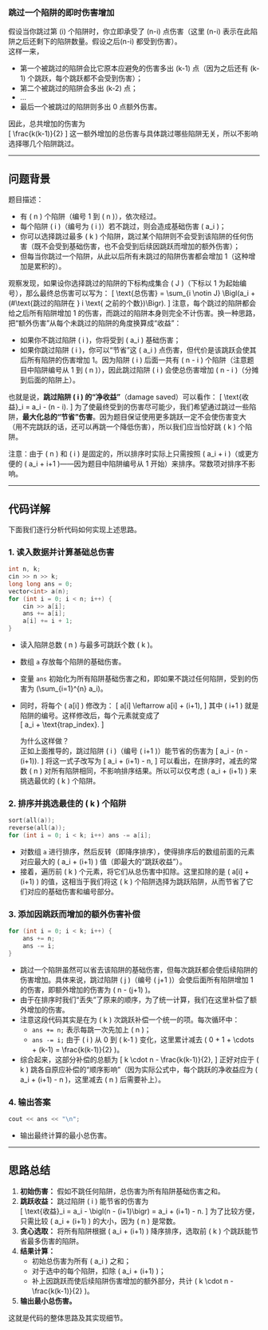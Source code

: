 


### 跳过一个陷阱的即时伤害增加

假设当你跳过第 \(i\) 个陷阱时，你立即承受了 \(n-i\) 点伤害（这里 \(n-i\) 表示在此陷阱之后还剩下的陷阱数量。假设之后\(n-i\) 都受到伤害）。  
这样一来，  
- 第一个被跳过的陷阱会比它原本应避免的伤害多出 \(k-1\) 点（因为之后还有 \(k-1\) 个跳跃，每个跳跃都不会受到伤害）；  
- 第二个被跳过的陷阱会多出 \(k-2\) 点；  
- …  
- 最后一个被跳过的陷阱则多出 0 点额外伤害。  

因此，总共增加的伤害为  
\[
\frac{k(k-1)}{2}
\]
这一额外增加的总伤害与具体跳过哪些陷阱无关，所以不影响选择哪几个陷阱跳过。

---


## 问题背景

题目描述：  
- 有 \( n \) 个陷阱（编号 1 到 \( n \)），依次经过。
- 每个陷阱 \( i \)（编号为 \( i \)）若不跳过，则会造成基础伤害 \( a_i \)；  
- 你可以选择跳过最多 \( k \) 个陷阱，跳过某个陷阱则不会受到该陷阱的任何伤害（既不会受到基础伤害，也不会受到后续因跳跃而增加的额外伤害）；  
- 但每当你跳过一个陷阱，从此以后所有未跳过的陷阱伤害都会增加 1（这种增加是累积的）。

观察发现，如果设你选择跳过的陷阱的下标构成集合 \( J \)（下标以 1 为起始编号），那么最终总伤害可以写为：
\[
\text{总伤害} = \sum_{i \notin J} \Bigl(a_i + (\#\text{跳过的陷阱在 } i \text{ 之前的个数})\Bigr).
\]
注意，每个跳过的陷阱都会给之后所有陷阱增加 1 的伤害，而跳过的陷阱本身则完全不计伤害。换一种思路，把“额外伤害”从每个未跳过的陷阱的角度换算成“收益”：  
- 如果你不跳过陷阱 \( i \)，你将受到 \( a_i \) 基础伤害；
- 如果你跳过陷阱 \( i \)，你可以“节省”这 \( a_i \) 点伤害，但代价是该跳跃会使其后所有陷阱的伤害增加 1。因为陷阱 \( i \) 后面一共有 \( n - i \) 个陷阱（注意题目中陷阱编号从 1 到 \( n \)），因此跳过陷阱 \( i \) 会使总伤害增加 \( n - i \)（分摊到后面的陷阱上）。

也就是说，**跳过陷阱 \( i \) 的“净收益”**（damage saved）可以看作：
\[
\text{收益}_i = a_i - (n - i).
\]
为了使最终受到的伤害尽可能少，我们希望通过跳过一些陷阱，**最大化总的“节省”伤害**。因为题目保证使用更多跳跃一定不会使伤害变大（用不完跳跃的话，还可以再跳一个降低伤害），所以我们应当恰好跳 \( k \) 个陷阱。

注意：由于 \( n \) 和 \( i \) 是固定的，所以排序时实际上只需按照 \( a_i + i \)（或更方便的 \( a_i + i+1 \)——因为题目中陷阱编号从 1 开始）来排序。常数项对排序不影响。

---

## 代码详解

下面我们逐行分析代码如何实现上述思路。

### 1. 读入数据并计算基础总伤害

```cpp
int n, k;
cin >> n >> k;
long long ans = 0;
vector<int> a(n);
for (int i = 0; i < n; i++) {
    cin >> a[i];
    ans += a[i];
    a[i] += i + 1;
}
```

- 读入陷阱总数 \( n \) 与最多可跳跃个数 \( k \)。
- 数组 `a` 存放每个陷阱的基础伤害。
- 变量 `ans` 初始化为所有陷阱基础伤害之和，即如果不跳过任何陷阱，受到的伤害为 \(\sum_{i=1}^{n} a_i\)。
- 同时，将每个 \( a[i] \) 修改为：
  \[
  a[i] \leftarrow a[i] + (i+1),
  \]
  其中 \( i+1 \) 就是陷阱的编号。这样修改后，每个元素就变成了  
  \[
  a_i + \text{trap\_index}.
  \]
  
  为什么这样做？  
  正如上面推导的，跳过陷阱 \( i \)（编号 \( i+1 \)）能节省的伤害为
  \[
  a_i - (n - (i+1)).
  \]
  将这一式子改写为
  \[
  a_i + (i+1) - n,
  \]
  可以看出，在排序时，减去的常数 \( n \) 对所有陷阱相同，不影响排序结果。所以可以仅考虑 \( a_i + (i+1) \) 来挑选最优的 \( k \) 个陷阱。

### 2. 排序并挑选最佳的 \( k \) 个陷阱

```cpp
sort(all(a));
reverse(all(a));
for (int i = 0; i < k; i++) ans -= a[i];
```

- 对数组 `a` 进行排序，然后反转（即降序排序），使得排序后的数组前面的元素对应最大的 \( a_i + (i+1) \) 值（即最大的“跳跃收益”）。
- 接着，遍历前 \( k \) 个元素，将它们从总伤害中扣除。这里扣除的是 \( a[i] + (i+1) \) 的值，这相当于我们将这 \( k \) 个陷阱选择为跳跃陷阱，从而节省了它们对应的基础伤害和编号部分。

### 3. 添加因跳跃而增加的额外伤害补偿

```cpp
for (int i = 0; i < k; i++) {
    ans += n;
    ans -= i;
}
```

- 跳过一个陷阱虽然可以省去该陷阱的基础伤害，但每次跳跃都会使后续陷阱的伤害增加。具体来说，跳过陷阱 \( j \)（编号 \( j+1 \)）会使后面所有陷阱增加 1 的伤害，即额外增加的伤害为 \( n - (j+1) \)。
- 由于在排序时我们“丢失”了原来的顺序，为了统一计算，我们在这里补偿了额外增加的伤害。  
- 注意这段代码其实是在为 \( k \) 次跳跃补偿一个统一的项。每次循环中：
  - `ans += n;` 表示每跳一次先加上 \( n \)；
  - `ans -= i;` 由于 \( i \) 从 0 到 \( k-1 \) 变化，这里累计减去 \( 0 + 1 + \cdots + (k-1) = \frac{k(k-1)}{2} \)。
- 综合起来，这部分补偿的总额为
  \[
  k \cdot n - \frac{k(k-1)}{2},
  \]
  正好对应于 \( k \) 跳各自原应补偿的“顺序影响”（因为实际公式中，每个跳跃的净收益应为 \( a_i + (i+1) - n \)，这里减去 \( n \) 后需要补上）。

### 4. 输出答案

```cpp
cout << ans << "\n";
```

- 输出最终计算的最小总伤害。

---

## 思路总结

1. **初始伤害：** 假如不跳任何陷阱，总伤害为所有陷阱基础伤害之和。
2. **跳跃收益：** 跳过陷阱 \( i \) 能节省的伤害为  
   \[
   \text{收益}_i = a_i - \bigl(n - (i+1)\bigr) = a_i + (i+1) - n.
   \]
   为了比较方便，只需比较 \( a_i + (i+1) \) 的大小，因为 \( n \) 是常数。
3. **贪心选取：** 将所有陷阱根据 \( a_i + (i+1) \) 降序排序，选取前 \( k \) 个跳跃能节省最多伤害的陷阱。
4. **结果计算：**  
   - 初始总伤害为所有 \( a_i \) 之和；  
   - 对于选中的每个陷阱，扣除 \( a_i + (i+1) \)；  
   - 补上因跳跃而使后续陷阱伤害增加的额外部分，共计 \( k \cdot n - \frac{k(k-1)}{2} \)。
5. **输出最小总伤害。**

这就是代码的整体思路及其实现细节。
